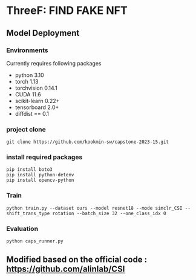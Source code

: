 # ThreeF: FIND FAKE NFT

## Model Deployment

### Environments
Currently  requires following packages
- python 3.10 
- torch 1.13 
- torchvision 0.14.1
- CUDA 11.6
- scikit-learn 0.22+
- tensorboard 2.0+
- diffdist == 0.1

### project clone 

```
git clone https://github.com/kookmin-sw/capstone-2023-15.git
```

### install required packages

```
pip install boto3
pip install python-detenv
pip install opencv-python
```

### Train

``` 
python train.py --dataset ours --model resnet18 --mode simclr_CSI --shift_trans_type rotation --batch_size 32 --one_class_idx 0
```

### Evaluation

```
python caps_runner.py
```


## Modified based on the official code : https://github.com/alinlab/CSI